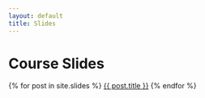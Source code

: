```yaml
---
layout: default
title: Slides
---
```

# Course Slides

{% for post in site.slides %}
<a href='{{ post.url }}'>{{ post.title }}</a>
{% endfor %}
